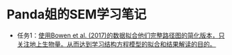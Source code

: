 # Panda姐的SEM学习笔记

- 任务1：[使用Bowen et al. (2017)的数据拟合他们完整路径图的简化版本，只关注地上生物量。从而达到学习结构方程模型的拟合和结果解读的目的。](https://shenmengyuan.github.io/SEM_panda/Task1-SEM_Bowen_et_al.__2017.html)


